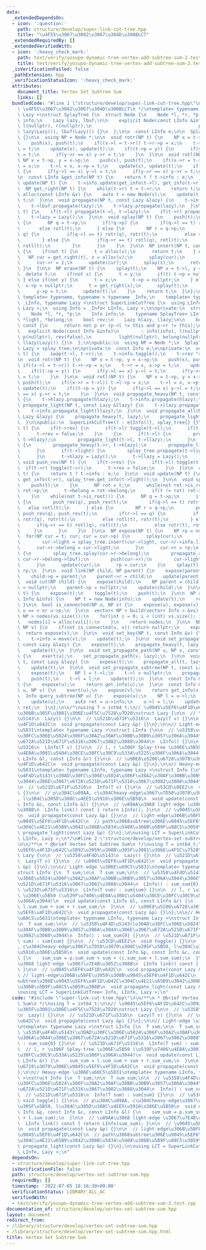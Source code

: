 ```yaml
---
data:
  _extendedDependsOn:
  - icon: ':question:'
    path: structure/develop/super-link-cut-tree.hpp
    title: "\u4F55\u3067\u3082\u3067\u304D\u308BLCT"
  _extendedRequiredBy: []
  _extendedVerifiedWith:
  - icon: ':heavy_check_mark:'
    path: test/verify/yosupo-dynamic-tree-vertex-add-subtree-sum-2.test.cpp
    title: test/verify/yosupo-dynamic-tree-vertex-add-subtree-sum-2.test.cpp
  _isVerificationFailed: false
  _pathExtension: hpp
  _verificationStatusIcon: ':heavy_check_mark:'
  attributes:
    document_title: Vertex Set Subtree Sum
    links: []
  bundledCode: "#line 1 \"structure/develop/super-link-cut-tree.hpp\"\n/**\n * @brief\
    \ \u4F55\u3067\u3082\u3067\u304D\u308BLCT\n */\ntemplate< typename LInfo, typename\
    \ Lazy >\nstruct SplayTree {\n  struct Node {\n    Node *l, *r, *p;\n    LInfo\
    \ info;\n    Lazy lazy, lbuf;\n\n    explicit Node(const LInfo &info) : info(info),\
    \ l(nullptr), r(nullptr),\n                                       p(nullptr),\
    \ lazy(Lazy()), lbuf(Lazy()) {}\n  };\n\n  const LInfo e;\n\n  SplayTree() : e(LInfo())\
    \ {}\n\n  using NP = Node *;\n\n  void rotr(NP t) {\n    NP x = t->p, y = x->p;\n\
    \    push(x), push(t);\n    if((x->l = t->r)) t->r->p = x;\n    t->r = x, x->p\
    \ = t;\n    update(x), update(t);\n    if((t->p = y)) {\n      if(y->l == x) y->l\
    \ = t;\n      if(y->r == x) y->r = t;\n    }\n  }\n\n  void rotl(NP t) {\n   \
    \ NP x = t->p, y = x->p;\n    push(x), push(t);\n    if((x->r = t->l)) t->l->p\
    \ = x;\n    t->l = x, x->p = t;\n    update(x), update(t);\n    if((t->p = y))\
    \ {\n      if(y->l == x) y->l = t;\n      if(y->r == x) y->r = t;\n    }\n  }\n\
    \n  const LInfo &get_info(NP t) {\n    return t ? t->info : e;\n  }\n\n  void\
    \ update(NP t) {\n    t->info.update(get_info(t->l), get_info(t->r));\n  }\n\n\
    \  NP get_right(NP t) {\n    while(t->r) t = t->r;\n    return t;\n  }\n\n  NP\
    \ alloc(const LInfo &v) {\n    auto t = new Node(v);\n    update(t);\n    return\
    \ t;\n  }\n\n  void propagate(NP t, const Lazy &lazy) {\n    t->info.propagate(lazy);\n\
    \    t->lbuf.propagate(lazy);\n    t->lazy.propagate(lazy);\n  }\n\n  void push(NP\
    \ t) {\n    if(t->l) propagate(t->l, t->lazy);\n    if(t->r) propagate(t->r, t->lazy);\n\
    \    t->lazy = Lazy();\n  }\n\n  void splay(NP t) {\n    push(t);\n    while(t->p)\
    \ {\n      NP q = t->p;\n      if(!q->p) {\n        if(q->l == t) rotr(t);\n \
    \       else rotl(t);\n      } else {\n        NP r = q->p;\n        if(r->l ==\
    \ q) {\n          if(q->l == t) rotr(q), rotr(t);\n          else rotl(t), rotr(t);\n\
    \        } else {\n          if(q->r == t) rotl(q), rotl(t);\n          else rotr(t),\
    \ rotl(t);\n        }\n      }\n    }\n  }\n\n  NP insert(NP t, const LInfo &v)\
    \ {\n    if(not t) {\n      t = alloc(v);\n      return t;\n    } else {\n   \
    \   NP cur = get_right(t), z = alloc(v);\n      splay(cur);\n      z->p = cur;\n\
    \      cur->r = z;\n      update(cur);\n      splay(z);\n      return z;\n   \
    \ }\n  }\n\n  NP erase(NP t) {\n    splay(t);\n    NP x = t->l, y = t->r;\n  \
    \  delete t;\n    if(not x) {\n      t = y;\n      if(t) t->p = nullptr;\n   \
    \ } else if(not y) {\n      t = x;\n      t->p = nullptr;\n    } else {\n    \
    \  x->p = nullptr;\n      t = get_right(x);\n      splay(t);\n      t->r = y;\n\
    \      y->p = t;\n      update(t);\n    }\n    return t;\n  }\n};\n\ntemplate<\
    \ template< typename, typename > typename _Info,\n    template< typename > typename\
    \ _LInfo, typename Lazy >\nstruct SuperLinkCutTree {\n  using LInfo = _LInfo<\
    \ Lazy >;\n  using Info = _Info< LInfo, Lazy >;\n\nprivate:\n  struct Node {\n\
    \    Node *l, *r, *p;\n    Info info;\n    typename SplayTree< LInfo, Lazy >::Node\
    \ *light, *belong;\n    bool rev;\n    Lazy hlazy, llazy;\n\n    bool is_root()\
    \ const {\n      return not p or (p->l != this and p->r != this);\n    }\n\n \
    \   explicit Node(const Info &info)\n        : info(info), l(nullptr), r(nullptr),\
    \ p(nullptr), rev(false),\n          light(nullptr), belong(nullptr), hlazy(Lazy()),\
    \ llazy(Lazy()) {}\n  };\n\npublic:\n  using NP = Node *;\n  SplayTree< LInfo,\
    \ Lazy > splay_tree;\n\nprivate:\n  const Info e;\n\nprivate:\n  void toggle(NP\
    \ t) {\n    swap(t->l, t->r);\n    t->info.toggle();\n    t->rev ^= true;\n  }\n\
    \n  void rotr(NP t) {\n    NP x = t->p, y = x->p;\n    push(x), push(t);\n   \
    \ if((x->l = t->r)) t->r->p = x;\n    t->r = x, x->p = t;\n    update(x), update(t);\n\
    \    if((t->p = y)) {\n      if(y->l == x) y->l = t;\n      if(y->r == x) y->r\
    \ = t;\n    }\n  }\n\n  void rotl(NP t) {\n    NP x = t->p, y = x->p;\n    push(x),\
    \ push(t);\n    if((x->r = t->l)) t->l->p = x;\n    t->l = x, x->p = t;\n    update(x),\
    \ update(t);\n    if((t->p = y)) {\n      if(y->l == x) y->l = t;\n      if(y->r\
    \ == x) y->r = t;\n    }\n  }\n\n  void propagate_heavy(NP t, const Lazy &hlazy)\
    \ {\n    t->hlazy.propagate(hlazy);\n    t->info.propagate(hlazy);\n  }\n\n  void\
    \ propagate_light(NP t, const Lazy &llazy) {\n    t->llazy.propagate(llazy);\n\
    \    t->info.propagate_light(llazy);\n  }\n\n  void propagate_all(NP t, const\
    \ Lazy &lazy) {\n    propagate_heavy(t, lazy);\n    propagate_light(t, lazy);\n\
    \  }\n\npublic:\n  SuperLinkCutTree() : e{Info()}, splay_tree{} {}\n\n  void push(NP\
    \ t) {\n    if(t->rev) {\n      if(t->l) toggle(t->l);\n      if(t->r) toggle(t->r);\n\
    \      t->rev = false;\n    }\n    {\n      if(t->l) {\n        propagate_heavy(t->l,\
    \ t->hlazy);\n        propagate_light(t->l, t->llazy);\n      }\n      if(t->r)\
    \ {\n        propagate_heavy(t->r, t->hlazy);\n        propagate_light(t->r, t->llazy);\n\
    \      }\n      if(t->light) {\n        splay_tree.propagate(t->light, t->llazy);\n\
    \      }\n      t->hlazy = Lazy();\n      t->llazy = Lazy();\n    }\n  }\n\n \
    \ void push_rev(NP t) {\n    if(t->rev) {\n      if(t->l) toggle(t->l);\n    \
    \  if(t->r) toggle(t->r);\n      t->rev = false;\n    }\n  }\n\n  const Info &get_info(NP\
    \ t) {\n    return t ? t->info : e;\n  }\n\n  void update(NP t) {\n    t->info.update(get_info(t->l),\
    \ get_info(t->r), splay_tree.get_info(t->light));\n  }\n\n  void splay(NP t) {\n\
    \    push(t);\n    {\n      NP rot = t;\n      while(not rot->is_root()) rot =\
    \ rot->p;\n      t->belong = rot->belong;\n      if(t != rot) rot->belong = nullptr;\n\
    \    }\n    while(not t->is_root()) {\n      NP q = t->p;\n      if(q->is_root())\
    \ {\n        push_rev(q), push_rev(t);\n        if(q->l == t) rotr(t);\n     \
    \   else rotl(t);\n      } else {\n        NP r = q->p;\n        push_rev(r),\
    \ push_rev(q), push_rev(t);\n        if(r->l == q) {\n          if(q->l == t)\
    \ rotr(q), rotr(t);\n          else rotl(t), rotr(t);\n        } else {\n    \
    \      if(q->r == t) rotl(q), rotl(t);\n          else rotr(t), rotl(t);\n   \
    \     }\n      }\n    }\n  }\n\n  NP expose(NP t) {\n    NP rp = nullptr;\n  \
    \  for(NP cur = t; cur; cur = cur->p) {\n      splay(cur);\n      if(cur->r) {\n\
    \        cur->light = splay_tree.insert(cur->light, cur->r->info.link());\n  \
    \      cur->r->belong = cur->light;\n      }\n      cur->r = rp;\n      if(cur->r)\
    \ {\n        splay_tree.splay(cur->r->belong);\n        propagate_all(cur->r,\
    \ cur->r->belong->lbuf);\n        push(cur->r);\n        cur->light = splay_tree.erase(cur->r->belong);\n\
    \      }\n      update(cur);\n      rp = cur;\n    }\n    splay(t);\n    return\
    \ rp;\n  }\n\n  void link(NP child, NP parent) {\n    expose(parent);\n    expose(child);\n\
    \    child->p = parent;\n    parent->r = child;\n    update(parent);\n  }\n\n\
    \  void cut(NP child) {\n    expose(child);\n    NP parent = child->l;\n    child->l\
    \ = nullptr;\n    parent->p = nullptr;\n    update(child);\n  }\n\n  void evert(NP\
    \ t) {\n    expose(t);\n    toggle(t);\n    push(t);\n  }\n\n  NP alloc(const\
    \ Info &info) {\n    NP t = new Node(info);\n    update(t);\n    return t;\n \
    \ }\n\n  bool is_connected(NP u, NP v) {\n    expose(u), expose(v);\n    return\
    \ u == v or u->p;\n  }\n\n  vector< NP > build(vector< Info > &vs) {\n    vector<\
    \ NP > nodes(vs.size());\n    for(int i = 0; i < (int) vs.size(); i++) {\n   \
    \   nodes[i] = alloc(vs[i]);\n    }\n    return nodes;\n  }\n\n  NP lca(NP u,\
    \ NP v) {\n    if(not is_connected(u, v)) return nullptr;\n    expose(u);\n  \
    \  return expose(v);\n  }\n\n  void set_key(NP t, const Info &v) {\n    expose(t);\n\
    \    t->info = move(v);\n    update(t);\n  }\n\n  void set_propagate_path(NP t,\
    \ const Lazy &lazy) {\n    expose(t);\n    propagate_heavy(t, lazy);\n    push(t);\n\
    \    update(t);\n  }\n\n  void set_propagate_path(NP u, NP v, const Lazy &lazy)\
    \ {\n    evert(u);\n    set_propagate_path(v, lazy);\n  }\n\n  void set_propagate_all(NP\
    \ t, const Lazy &lazy) {\n    expose(t);\n    propagate_all(t, lazy);\n    push(t);\n\
    \    update(t);\n  }\n\n  void set_propagate_subtree(NP t, const Lazy &lazy) {\n\
    \    expose(t);\n    NP l = t->l;\n    t->l = nullptr;\n    propagate_all(t, lazy);\n\
    \    push(t);\n    t->l = l;\n    update(t);\n  }\n\n  const Info &query(NP u)\
    \ {\n    expose(u);\n    return get_info(u);\n  }\n\n  const Info &query_path(NP\
    \ u, NP v) {\n    evert(u);\n    expose(v);\n    return get_info(v);\n  }\n\n\
    \  Info query_subtree(NP u) {\n    expose(u);\n    NP l = u->l;\n    u->l = nullptr;\n\
    \    update(u);\n    auto ret = u->info;\n    u->l = l;\n    update(u);\n    return\
    \ ret;\n  }\n};\n\n/*\nusing T = int64_t;\n// \u9045\u5EF6\u4F1D\u642C\u3092\u3059\
    \u308B\u305F\u3081\u306E\u4F5C\u7528\u7D20\nstruct Lazy {\n\n  // \u5358\u4F4D\
    \u5143\n  Lazy() {}\n\n  // \u521D\u671F\u5316\n  Lazy(T v) {}\n\n  // \u9045\u5EF6\
    \u4F1D\u642C\n  void propagate(const Lazy &p) {}\n};\n\n// Light-edge \u306E\u60C5\
    \u5831\ntemplate< typename Lazy >\nstruct LInfo {\n\n  // \u5358\u4F4D\u5143(\u30AD\
    \u30FC\u306E\u5024\u306F\u30A2\u30AF\u30BB\u30B9\u3057\u306A\u3044\u306E\u3067\
    \u672A\u521D\u671F\u5316\u3067\u3082\u3088\u3044\n  LInfo() {}\n\n  // \u521D\u671F\
    \u5316\n  LInfo(T v) {}\n\n  // l, r \u306F Splay-tree \u306E\u5B50 (\u539F\u7406\
    \u4E0A\u3001\u5404\u30CE\u30FC\u30C9\u533A\u5225\u306F\u306A\u3044)\n  void update(const\
    \ LInfo &l, const LInfo &r) {}\n\n  // \u90E8\u5206\u6728\u3078\u306E\u9045\u5EF6\
    \u4F1D\u642C\n  void propagate(const Lazy &p) {}\n};\n\n// Heavy-edge \u306E\u60C5\
    \u5831\ntemplate< typename LInfo, typename Lazy >\nstruct Info {\n\n  // \u5358\
    \u4F4D\u5143(\u30AD\u30FC\u306E\u5024\u306F\u30A2\u30AF\u30BB\u30B9\u3057\u306A\
    \u3044\u306E\u3067\u672A\u521D\u671F\u5316\u3067\u3082\u3088\u3044\n  Info() {}\n\
    \n  // \u521D\u671F\u5316\n  Info(T v) {}\n\n  // \u53CD\u8EE2\n  void toggle()\
    \ {}\n\n  // p\u304C\u89AA, c\u304Cheavy-edge\u3067\u7D50\u3070\u308C\u305F\u5B50\
    , l\u304C\u305D\u308C\u4EE5\u5916\u306E\u5B50\n  void update(const Info &p, const\
    \ Info &c, const LInfo &l) {}\n\n  // \u89AA\u3068 light-edge \u3067\u7E4B\u3052\
    \u308B\n  LInfo link() const { return LInfo(); }\n\n  // \u9045\u5EF6\u4F1D\u642C\
    \n  void propagate(const Lazy &p) {}\n\n  // light-edge\u306B\u5BFE\u3059\u308B\
    \u9045\u5EF6\u4F1D\u642C\n  // path\u3068subtree\u306E\u9045\u5EF6\u4F1D\u642C\
    \u304C\u4E21\u65B9\u3042\u308B\u5834\u5408\u306B\u5B9F\u88C5\u3059\u308B\n  void\
    \ propagate_light(const Lazy &p) {}\n};\n\nusing LCT = SuperLinkCutTree< Info,\
    \ LInfo, Lazy >;\n*/\n#line 2 \"structure/develop/vertex-set-subtree-sum.hpp\"\
    \n\n/**\n * @brief Vertex Set Subtree Sum\n */\nusing T = int64_t;\n\n// \u9045\
    \u5EF6\u4F1D\u642C\u3092\u3059\u308B\u305F\u3081\u306E\u4F5C\u7528\u7D20\nstruct\
    \ Lazy {\n\n  // \u5358\u4F4D\u5143\n  Lazy() {}\n\n  // \u521D\u671F\u5316\n\
    \  Lazy(T v) {}\n\n  // \u9045\u5EF6\u4F1D\u642C\n  void propagate(const Lazy\
    \ &p) {}\n};\n\n// Light-edge \u306E\u60C5\u5831\ntemplate< typename Lazy >\n\
    struct LInfo {\n  T sum;\n\n  T sum_sum;\n\n  // \u5358\u4F4D\u5143(\u30AD\u30FC\
    \u306E\u5024\u306F\u30A2\u30AF\u30BB\u30B9\u3057\u306A\u3044\u306E\u3067\u672A\
    \u521D\u671F\u5316\u3067\u3082\u3088\u3044\n  LInfo() : sum_sum{0} {}\n\n  //\
    \ \u521D\u671F\u5316\n  LInfo(T sum) : sum{sum} {}\n\n  // l, r \u306F Splay-tree\
    \ \u306E\u5B50 (\u539F\u7406\u4E0A\u3001\u5404\u30CE\u30FC\u30C9\u533A\u5225\u306F\
    \u306A\u3044)\n  void update(const LInfo &l, const LInfo &r) {\n    sum_sum =\
    \ l.sum_sum + sum + r.sum_sum;\n  }\n\n  // \u90E8\u5206\u6728\u3078\u306E\u9045\
    \u5EF6\u4F1D\u642C\n  void propagate(const Lazy &p) {}\n};\n\n// Heavy-edge \u306E\
    \u60C5\u5831\ntemplate< typename LInfo, typename Lazy >\nstruct Info {\n  T sum;\n\
    \n  T sum_sum;\n\n  // \u5358\u4F4D\u5143(\u30AD\u30FC\u306E\u5024\u306F\u30A2\
    \u30AF\u30BB\u30B9\u3057\u306A\u3044\u306E\u3067\u672A\u521D\u671F\u5316\u3067\
    \u3082\u3088\u3044\n  Info() : sum_sum{0} {}\n\n  // \u521D\u671F\u5316\n  Info(T\
    \ sum) : sum{sum} {}\n\n  // \u53CD\u8EE2\n  void toggle() {}\n\n  // p\u304C\u89AA\
    , c\u304Cheavy-edge\u3067\u7D50\u3070\u308C\u305F\u5B50, l\u304C\u305D\u308C\u4EE5\
    \u5916\u306E\u5B50\n  void update(const Info &p, const Info &c, const LInfo &l)\
    \ {\n    sum_sum = p.sum_sum + sum + (c.sum_sum + l.sum_sum);\n  }\n\n  // \u89AA\
    \u3068 light-edge \u3067\u7E4B\u3052\u308B\n  LInfo link() const { return LInfo(sum_sum);\
    \ }\n\n  // \u9045\u5EF6\u4F1D\u642C\n  void propagate(const Lazy &p) {}\n\n \
    \ // light-edge\u306B\u5BFE\u3059\u308B\u9045\u5EF6\u4F1D\u642C\n  // path\u3068\
    subtree\u306E\u9045\u5EF6\u4F1D\u642C\u304C\u4E21\u65B9\u3042\u308B\u5834\u5408\
    \u306B\u5B9F\u88C5\u3059\u308B\n  void propagate_light(const Lazy &p) {}\n};\n\
    \nusing LCT = SuperLinkCutTree< Info, LInfo, Lazy >;\n"
  code: "#include \"super-link-cut-tree.hpp\"\n\n/**\n * @brief Vertex Set Subtree\
    \ Sum\n */\nusing T = int64_t;\n\n// \u9045\u5EF6\u4F1D\u642C\u3092\u3059\u308B\
    \u305F\u3081\u306E\u4F5C\u7528\u7D20\nstruct Lazy {\n\n  // \u5358\u4F4D\u5143\
    \n  Lazy() {}\n\n  // \u521D\u671F\u5316\n  Lazy(T v) {}\n\n  // \u9045\u5EF6\u4F1D\
    \u642C\n  void propagate(const Lazy &p) {}\n};\n\n// Light-edge \u306E\u60C5\u5831\
    \ntemplate< typename Lazy >\nstruct LInfo {\n  T sum;\n\n  T sum_sum;\n\n  //\
    \ \u5358\u4F4D\u5143(\u30AD\u30FC\u306E\u5024\u306F\u30A2\u30AF\u30BB\u30B9\u3057\
    \u306A\u3044\u306E\u3067\u672A\u521D\u671F\u5316\u3067\u3082\u3088\u3044\n  LInfo()\
    \ : sum_sum{0} {}\n\n  // \u521D\u671F\u5316\n  LInfo(T sum) : sum{sum} {}\n\n\
    \  // l, r \u306F Splay-tree \u306E\u5B50 (\u539F\u7406\u4E0A\u3001\u5404\u30CE\
    \u30FC\u30C9\u533A\u5225\u306F\u306A\u3044)\n  void update(const LInfo &l, const\
    \ LInfo &r) {\n    sum_sum = l.sum_sum + sum + r.sum_sum;\n  }\n\n  // \u90E8\u5206\
    \u6728\u3078\u306E\u9045\u5EF6\u4F1D\u642C\n  void propagate(const Lazy &p) {}\n\
    };\n\n// Heavy-edge \u306E\u60C5\u5831\ntemplate< typename LInfo, typename Lazy\
    \ >\nstruct Info {\n  T sum;\n\n  T sum_sum;\n\n  // \u5358\u4F4D\u5143(\u30AD\
    \u30FC\u306E\u5024\u306F\u30A2\u30AF\u30BB\u30B9\u3057\u306A\u3044\u306E\u3067\
    \u672A\u521D\u671F\u5316\u3067\u3082\u3088\u3044\n  Info() : sum_sum{0} {}\n\n\
    \  // \u521D\u671F\u5316\n  Info(T sum) : sum{sum} {}\n\n  // \u53CD\u8EE2\n \
    \ void toggle() {}\n\n  // p\u304C\u89AA, c\u304Cheavy-edge\u3067\u7D50\u3070\u308C\
    \u305F\u5B50, l\u304C\u305D\u308C\u4EE5\u5916\u306E\u5B50\n  void update(const\
    \ Info &p, const Info &c, const LInfo &l) {\n    sum_sum = p.sum_sum + sum + (c.sum_sum\
    \ + l.sum_sum);\n  }\n\n  // \u89AA\u3068 light-edge \u3067\u7E4B\u3052\u308B\n\
    \  LInfo link() const { return LInfo(sum_sum); }\n\n  // \u9045\u5EF6\u4F1D\u642C\
    \n  void propagate(const Lazy &p) {}\n\n  // light-edge\u306B\u5BFE\u3059\u308B\
    \u9045\u5EF6\u4F1D\u642C\n  // path\u3068subtree\u306E\u9045\u5EF6\u4F1D\u642C\
    \u304C\u4E21\u65B9\u3042\u308B\u5834\u5408\u306B\u5B9F\u88C5\u3059\u308B\n  void\
    \ propagate_light(const Lazy &p) {}\n};\n\nusing LCT = SuperLinkCutTree< Info,\
    \ LInfo, Lazy >;\n"
  dependsOn:
  - structure/develop/super-link-cut-tree.hpp
  isVerificationFile: false
  path: structure/develop/vertex-set-subtree-sum.hpp
  requiredBy: []
  timestamp: '2022-07-05 18:16:30+09:00'
  verificationStatus: LIBRARY_ALL_AC
  verifiedWith:
  - test/verify/yosupo-dynamic-tree-vertex-add-subtree-sum-2.test.cpp
documentation_of: structure/develop/vertex-set-subtree-sum.hpp
layout: document
redirect_from:
- /library/structure/develop/vertex-set-subtree-sum.hpp
- /library/structure/develop/vertex-set-subtree-sum.hpp.html
title: Vertex Set Subtree Sum
---
```

